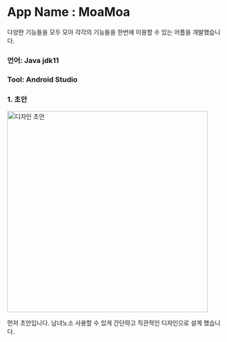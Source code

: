 # App Name : MoaMoa
다양한 기능들을 모두 모아 각각의 기능들을 한번에 이용할 수 있는 어플을 개발했습니다. 
### 언어: Java jdk11

### Tool: Android Studio

### 1. 초안
<img width="465" alt="디자인 초안" src="https://github.com/EconomyLIM/FirstAndroid/assets/119987898/3d8902b9-23e2-433c-80d3-1190c6a6a4f5">


먼저 초안입니다. 
남녀노소 사용할 수 있게 간단하고 직관적인 디자인으로 설계 했습니다.
